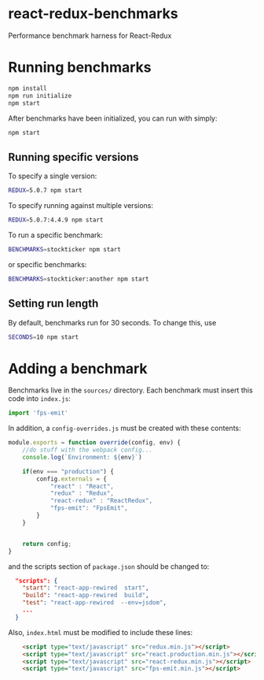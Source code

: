 # react-redux-benchmarks
Performance benchmark harness for React-Redux

# Running benchmarks
```bash
npm install
npm run initialize
npm start
```

After benchmarks have been initialized, you can run with simply:

```bash
npm start
```

## Running specific versions

To specify a single version:

```bash
REDUX=5.0.7 npm start
```

To specify running against multiple versions:

```bash
REDUX=5.0.7:4.4.9 npm start
```

To run a specific benchmark:

```bash
BENCHMARKS=stockticker npm start
```

or specific benchmarks:

```bash
BENCHMARKS=stockticker:another npm start
```

## Setting run length

By default, benchmarks run for 30 seconds. To change this, use

```bash
SECONDS=10 npm start
```


# Adding a benchmark

Benchmarks live in the `sources/` directory. Each benchmark must insert this
code into `index.js`:

```js
import 'fps-emit'
```

In addition, a `config-overrides.js` must be created with these contents:

```js
module.exports = function override(config, env) {
    //do stuff with the webpack config...
    console.log(`Environment: ${env}`)

    if(env === "production") {
        config.externals = {
            "react" : "React",
            "redux" : "Redux",
            "react-redux" : "ReactRedux",
            "fps-emit": "FpsEmit",
        }
    }


    return config;
}
```

and the scripts section of `package.json` should be changed to:

```json
  "scripts": {
    "start": "react-app-rewired  start",
    "build": "react-app-rewired  build",
    "test": "react-app-rewired  --env=jsdom",
    ...
  }
```

Also, `index.html` must be modified to include these lines:

```html
    <script type="text/javascript" src="redux.min.js"></script>
    <script type="text/javascript" src="react.production.min.js"></script>
    <script type="text/javascript" src="react-redux.min.js"></script>
    <script type="text/javascript" src="fps-emit.min.js"></script>
```